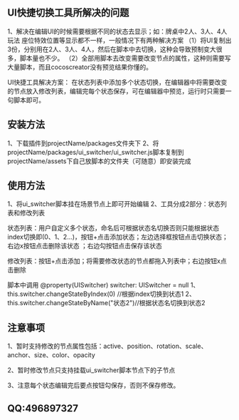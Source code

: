 ## UI快捷切换工具所解决的问题
1、解决在编辑UI的时候需要根据不同的状态去显示；如：牌桌中2人、3人、4人玩法 座位特效位置等显示都不一样，一般情况下有两种解决方案
（1）将UI复制出3份，分别用在2人、3人、4人，然后在脚本中去切换，这种会导致预制变大很多，脚本量也不少。
（2）全部用脚本去改变需要改变节点的属性，这种则需要写大量脚本，而且cocoscreator没有预览结果你懂的。

UI快捷工具解决方案：
在状态列表中添加多个状态切换，在编辑器中将需要改变的节点放入修改列表，编辑完每个状态保存，可在编辑器中预览，运行时只需要一句脚本即可。

## 安装方法
1、下载插件到projectName/packages文件夹下
2、将projectName/packages/ui_switcher/ui_switcher.js脚本复制到projectName/assets下自己放脚本的文件夹（可随意）即安装完成

## 使用方法
1、将ui_switcher脚本挂在场景节点上即可开始编辑
2、工具分成2部分：状态列表和修改列表

状态列表：用户自定义多个状态，命名后可根据状态名切换否则只能根据状态index切换即(0、1、2...)，按钮+点击添加状态；左边选择框按钮点击切换状态；右边x按钮点击删除该状态
；右边勾按钮点击保存该状态

修改列表：按钮+点击添加；将需要修改状态的节点都拖入列表中；右边按钮x点击删除

脚本中调用
@property(UISwitcher)
switcher: UISwitcher = null
 1、 this.switcher.changeStateByIndex(0) //根据index切换到状态1
 2、 this.switcher.changeStateByName("状态2")//根据状态名切换到状态2


## 注意事项
1、暂时支持修改的节点属性包括：active、position、rotation、scale、anchor、size、color、opacity

2、暂时修改节点只支持挂载ui_switcher脚本节点下的子节点

3、注意每个状态编辑完后要点按钮勾保存，否则不保存修改。

## QQ:496897327